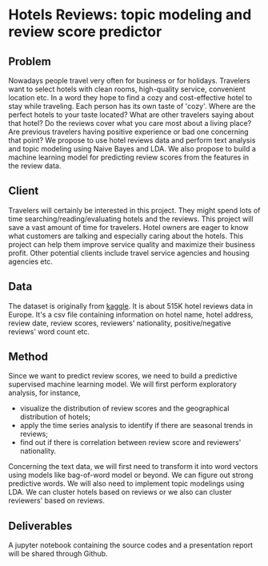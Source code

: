 
# Hotels Reviews: topic modeling and review score predictor


## Problem
Nowadays people travel very often for business or for holidays. Travelers want to select hotels with clean rooms, high-quality service, convenient location etc. In a word they hope to find a cozy and cost-effective hotel to stay while traveling. Each person has its own taste of 'cozy'. Where are the perfect hotels to your taste located? What are other travelers saying about that hotel? Do the reviews cover what you care most about a living place? Are previous travelers having positive experience or bad one concerning that point? We propose to use hotel reviews data and perform text analysis and topic modeling using Naive Bayes and LDA. We also propose to build a machine learning model for predicting review scores from the features in the review data.


## Client
Travelers will certainly be interested in this project. They might spend lots of time searching/reading/evaluating hotels and the reviews. This project will save a vast amount of time for travelers. Hotel owners are eager to know what customers are talking and especially caring about the hotels. This project can help them improve service quality and maximize their business profit. Other potential clients include travel service agencies and housing agencies etc. 


## Data
The dataset is originally from [kaggle](https://www.kaggle.com/jiashenliu/515k-hotel-reviews-data-in-europe). It is about 515K hotel reviews data in Europe. It's a csv file containing information on hotel name, hotel address, review date, review scores, reviewers' nationality, positive/negative reviews' word count etc. 

## Method
Since we want to predict review scores, we need to build a predictive supervised machine learning model. We will first perform exploratory analysis, for instance, 
* visualize the distribution of review scores and the geographical distribution of hotels;
* apply the time series analysis to identify if there are seasonal trends in reviews; 
* find out if there is correlation between review score and reviewers' nationality.

Concerning the text data, we will first need to transform it into word vectors using models like bag-of-word model or beyond. We can figure out strong predictive words. We will also need to implement topic modelings using LDA. We can cluster hotels based on reviews or we also can cluster reviewers' based on reviews.


## Deliverables
A jupyter notebook containing the source codes and a presentation report will be shared through Github.
